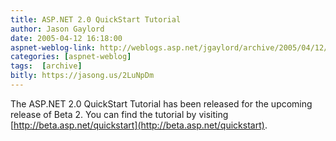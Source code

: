 ```yaml
---
title: ASP.NET 2.0 QuickStart Tutorial
author: Jason Gaylord
date: 2005-04-12 16:18:00
aspnet-weblog-link: http://weblogs.asp.net/jgaylord/archive/2005/04/12/400034.aspx
categories: [aspnet-weblog]
tags:  [archive]
bitly: https://jasong.us/2LuNpDm
---
```


The ASP.NET 2.0 QuickStart Tutorial has been released for the upcoming release of Beta 2. You can find the tutorial by visiting [http://beta.asp.net/quickstart](http://beta.asp.net/quickstart).